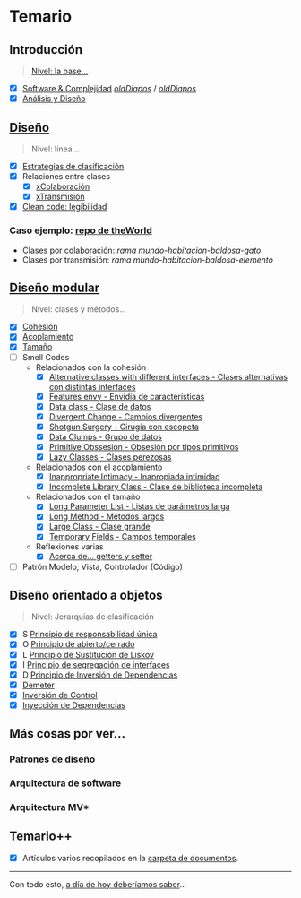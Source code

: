 # Temario

## Introducción

> [Nivel: la base...](00-introduccion/README.md)

- [x] [Software & Complejidad](00-introduccion/software.md)  [*oldDiapos*](https://docs.google.com/presentation/d/1N0wtTid8iFAlyR8TNDbCR3FxIkJYvQ_p5kC3pqkkB1c/edit?usp=sharing) / [*oldDiapos*](https://docs.google.com/presentation/d/1K8TusDz7jbpSQkffZdF_-TLDTjfjfxWs-dr9Lf7js80/edit?usp=sharing)
- [x] [Análisis y Diseño](https://docs.google.com/presentation/d/1fPbUOZ6epnsC0RzccIc-VI7f-WO2lnzxWnnpEryBTVg/edit?usp=sharing)

## [Diseño](01-diseño/README.md)

> Nivel: línea...

- [x] [Estrategias de clasificación](https://docs.google.com/presentation/d/1GJ-J5IKzcYiXpODAjQpXQaGmkeu8ClJ3ho_OXcZOpE4/edit?usp=sharing)
- [x] Relaciones entre clases
    - [x] [xColaboración](https://docs.google.com/presentation/d/1pMD3ONO1Urug8n9ZWnnURv0lS_0F0PNi1O5rv73nROY/edit?usp=sharing)
    - [x] [xTransmisión](https://docs.google.com/presentation/d/1ghZkWWi5LOSibOTaVjteYxgyBm6G83nhW5B5BVqkV6c/edit?usp=sharing)
- [x] [Clean code: legibilidad](https://docs.google.com/presentation/d/1JKWWhu-AzPAJ0xSPxwuM0zmDvt86FjU7WPLhK1UMmoI/edit?usp=sharing)

### Caso ejemplo: [repo de **theWorld**](https://github.com/puntoReflex/pyAspiradora)

- Clases por colaboración: *rama mundo-habitacion-baldosa-gato*
- Clases por transmisión: *rama mundo-habitacion-baldosa-elemento*

## [Diseño modular](02-diseñoModular/README.md)

> Nivel: clases y métodos...

- [x] [Cohesión](02-diseñoModular/cohesion.md)
- [x] [Acoplamiento](02-diseñoModular/acoplamiento.md)
- [x] [Tamaño](02-diseñoModular/tamaño.md)
- [ ] Smell Codes
  - Relacionados con la cohesión
    - [x] [Alternative classes with different interfaces - Clases alternativas con distintas interfaces](02-diseñoModular/sc.acdi.md)
    - [x] [Features envy - Envidia de características](02-diseñoModular/sc.fe.md)
    - [x] [Data class - Clase de datos](02-diseñoModular/sc.dc.md)
    - [x] [Divergent Change - Cambios divergentes](02-diseñoModular/sc.dch.md)
    - [x] [Shotgun Surgery - Cirugía con escopeta](02-diseñoModular/sc.ss.md)
    - [x] [Data Clumps - Grupo de datos](02-diseñoModular/sc.dcl.md)
    - [x] [Primitive Obssesion - Obsesión por tipos primitivos](02-diseñoModular/sc.po.md)
    - [x] [Lazy Classes - Clases perezosas](02-diseñoModular/sc.lc.md)
  - Relacionados con el acoplamiento
    - [x] [Inappropriate Intimacy - Inapropiada intimidad](02-diseñoModular/sc.ii.md)
    - [x] [Incomplete Library Class - Clase de biblioteca incompleta](02-diseñoModular/sc.ilc.md)
  - Relacionados con el tamaño
    - [x] [Long Parameter List - Listas de parámetros larga](02-diseñoModular/sc.lpl.md)
    - [x] [Long Method - Métodos largos](02-diseñoModular/sc.lm.md)
    - [x] [Large Class - Clase grande](02-diseñoModular/sc.lcl.md)
    - [x] [Temporary Fields - Campos temporales](02-diseñoModular/sc.tf.md)
  - Reflexiones varias
    - [x] [Acerca de... getters y setter](02-diseñoModular/gettersSetter.md)
- [ ] Patrón Modelo, Vista, Controlador (Código)

## Diseño orientado a objetos

> Nivel: Jerarquías de clasificación

- [x] S [Principio de responsabilidad única](03-diseñoOO/SOLID_S.md)
- [x] O [Principio de abierto/cerrado](03-diseñoOO/SOLID_O.md)
- [x] L [Principio de Sustitución de Liskov](03-diseñoOO/SOLID_L.md)
- [x] I [Principio de segregación de interfaces](03-diseñoOO/SOLID_I.md)
- [x] D [Principio de Inversión de Dependencias](03-diseñoOO/SOLID_D.md)
- [x] [Demeter](03-diseñoOO/demeter.md)
- [x] [Inversión de Control](casos/IoC.md)
- [x] [Inyección de Dependencias](casos/inyeccionDependenciasCaso.md)

## Más cosas por ver...

### Patrones de diseño

### Arquitectura de software

### Arquitectura MV*

## Temario++

- [x] Artículos varios recopilados en la [carpeta de documentos](/documentos/README.md).

---

Con todo esto, [a día de hoy deberíamos saber](aDiaDeHoy.md)...
